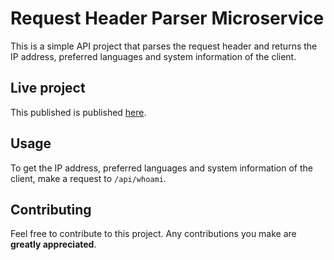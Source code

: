# Request Header Parser Microservice

This is a simple API project that parses the request header and returns the IP address, preferred languages and system information of the client.

## Live project

This published is published [here](https://request-header-parser-ms.vercel.app/).

## Usage

To get the IP address, preferred languages and system information of the client, make a request to `/api/whoami`.

## Contributing

Feel free to contribute to this project. Any contributions you make are **greatly appreciated**.
